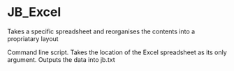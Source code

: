 # JB_Excel
Takes a specific spreadsheet and reorganises the contents into a propriatary layout

Command line script. Takes the location of the Excel spreadsheet as its only argument. Outputs the data into jb.txt
